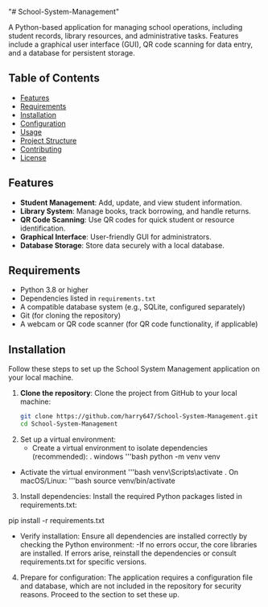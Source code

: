 "# School-System-Management" 

A Python-based application for managing school operations, including student records, library resources, and administrative tasks. Features include a graphical user interface (GUI), QR code scanning for data entry, and a database for persistent storage.

## Table of Contents
- [Features](#features)
- [Requirements](#requirements)
- [Installation](#installation)
- [Configuration](#configuration)
- [Usage](#usage)
- [Project Structure](#project-structure)
- [Contributing](#contributing)
- [License](#license)

## Features
- **Student Management**: Add, update, and view student information.
- **Library System**: Manage books, track borrowing, and handle returns.
- **QR Code Scanning**: Use QR codes for quick student or resource identification.
- **Graphical Interface**: User-friendly GUI for administrators.
- **Database Storage**: Store data securely with a local database.

## Requirements
- Python 3.8 or higher
- Dependencies listed in `requirements.txt`
- A compatible database system (e.g., SQLite, configured separately)
- Git (for cloning the repository)
- A webcam or QR code scanner (for QR code functionality, if applicable)

## Installation
Follow these steps to set up the School System Management application on your local machine.

1. **Clone the repository**:
   Clone the project from GitHub to your local machine:
   ```bash
   git clone https://github.com/harry647/School-System-Management.git
   cd School-System-Management

2. Set up a virtual environment:
   - Create a virtual environment to isolate dependencies (recommended):
. windows
   '''bash
   python -m venv venv
  - Activate the virtual environment
    '''bash
    venv\Scripts\activate
. On macOS/Linux:
'''bash
  source venv/bin/activate

3. Install dependencies: Install the required Python packages listed in requirements.txt:

pip install -r requirements.txt
- Verify installation: Ensure all dependencies are installed correctly by checking the Python environment:
-If no errors occur, the core libraries are installed. If errors arise, reinstall the dependencies or consult requirements.txt for specific versions.

4. Prepare for configuration: The application requires a configuration file and database, which are not included in the repository for security reasons. Proceed to the section to set these up.
